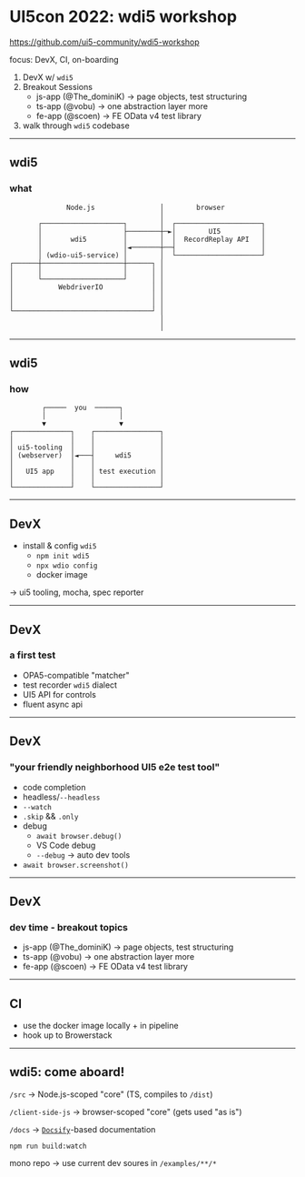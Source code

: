 # UI5con 2022: wdi5 workshop

<https://github.com/ui5-community/wdi5-workshop>

focus: DevX, CI, on-boarding

1. DevX w/ `wdi5`
2. Breakout Sessions
    - js-app (@The_dominiK) -> page objects, test structuring
    - ts-app (@vobu) -> one abstraction layer more
    - fe-app (@scoen) -> FE OData v4 test library
3. walk through `wdi5` codebase

---

## wdi5

### what

```
              Node.js                │        browser
                                     │
       ┌────────────────────┐        │  ┌─────────────────────┐
       │                    ├────────┼─►│        UI5          │
       │       wdi5         │        │  │  RecordReplay API   │
       │                    │◄───────┼──┤                     │
       │ (wdio-ui5-service) │        │  └─────────────────────┘
┌──────┼────────────────────┼──────┐ │
│      │                    │      │ │
│      └────────────────────┘      │ │
│           WebdriverIO            │ │
│                                  │ │
│                                  │ │
└──────────────────────────────────┘ │
                                     │
                                     │
```

---

## wdi5

### how

```
        ┌─────  you  ──────┐
        │                  │
        ▼                  ▼
┌──────────────┐    ┌────────────────┐
│              │    │                │
│ ui5-tooling  │    │                │
│ (webserver)  │◄───┤     wdi5       │
│              │    │                │
│   UI5 app    │    │ test execution │
│              │    │                │
└──────────────┘    └────────────────┘
```

---

## DevX

- install & config `wdi5`
  - `npm init wdi5`
  - `npx wdio config`
  - docker image

&rarr; ui5 tooling, mocha, spec reporter

---

## DevX

### a first test

- OPA5-compatible "matcher"
- test recorder `wdi5` dialect
- UI5 API for controls
- fluent async api
<!-- - $shorthand shotcuts `.getItems(true)` -->

---

## DevX

### "your friendly neighborhood UI5 e2e test tool"

- code completion
- headless/`--headless`
- `--watch`
- `.skip` && `.only`
- debug
  - `await browser.debug()`
  - VS Code debug
  - `--debug` -> auto dev tools
- `await browser.screenshot()`
<!-- - wdio REPL -->

---

## DevX

### dev time - breakout topics

- js-app (@The_dominiK) -> page objects, test structuring
- ts-app (@vobu) -> one abstraction layer more
- fe-app (@scoen) -> FE OData v4 test library

---

## CI

- use the docker image locally + in pipeline
- hook up to Browerstack

---

## wdi5: come aboard!

`/src` -> Node.js-scoped "core" (TS, compiles to `/dist`)

`/client-side-js` -> browser-scoped "core" (gets used "as is")

`/docs` -> [`Docsify`](https://docsify.js.org/#/)-based documentation

`npm run build:watch`

mono repo -> use current dev soures in `/examples/**/*`
